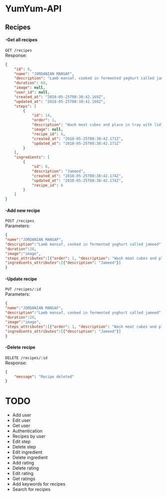 # YumYum-API

<h2>Recipes</h2>

<h4>-Get all recipes</h4> 

`GET /recipes` <br>
Response:

```json
{
    "id": 6,
    "name": "JORDANIAN MANSAF",
    "description": "Lamb mansaf, cooked in fermented yoghurt called jameed",
    "duration": 60,
    "image": null,
    "user_id": null,
    "created_at": "2018-05-25T08:38:42.169Z",
    "updated_at": "2018-05-25T08:38:42.169Z",
    "steps": [
        {
            "id": 14,
            "order": 1,
            "description": "Wash meat cubes and place in tray with lid",
            "image": null,
            "recipe_id": 6,
            "created_at": "2018-05-25T08:38:42.171Z",
            "updated_at": "2018-05-25T08:38:42.171Z"
        }
    ],
    "ingredients": [
        {
            "id": 6,
            "description": "Jameed",
            "created_at": "2018-05-25T08:38:42.174Z",
            "updated_at": "2018-05-25T08:38:42.174Z",
            "recipe_id": 6
        }
    ]
}
```

<h4>-Add new recipe</h4>

`POST /recipes` <br>
Parameters: <br>

```json
{
"name":"JORDANIAN MANSAF",
"description":"Lamb mansaf, cooked in fermented yoghurt called jameed",
"duration":20,
"image":"image",
"steps_attributes":[{"order": 1, "description": "Wash meat cubes and place in tray with lid", "image":""}],
"ingredients_attributes":[{"description": "Jameed"}]
}
```

<h4>-Update recipe</h4>

`PUT /recipes/:id` <br>
Parameters: <br>

```json
{
"name":"JORDANIAN MANSAF",
"description":"Lamb mansaf, cooked in fermented yoghurt called jameed",
"duration":20,
"image":"image",
"steps_attributes":[{"order": 1, "description": "Wash meat cubes and place in tray with lid", "image":""}],
"ingredients_attributes":[{"description": "Jameed"}]
}
```

<h4>-Delete recipe</h4>

`DELETE /recipes/:id` <br>
Response:

```json
{
    "message": "Recipe deleted"
}
```

# TODO
- Add user
- Edit user
- Get user
- Authentication
- Recipes by user
- Edit step
- Delete step
- Edit ingredient
- Delete ingredient
- Add rating 
- Delete rating 
- Edit rating
- Get ratings
- Add keywords for recipes
- Search for recipes


